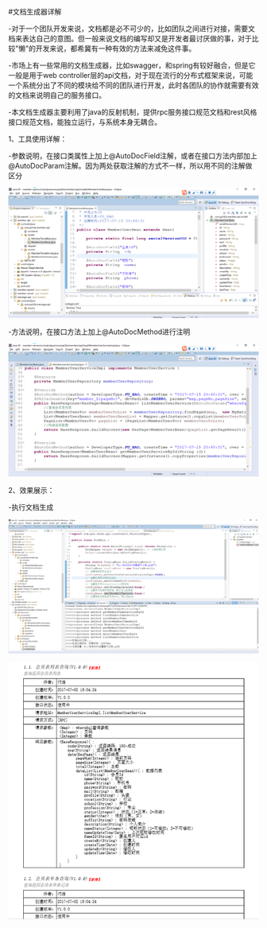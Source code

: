 #文档生成器详解

-对于一个团队开发来说，文档都是必不可少的，比如团队之间进行对接，需要文档来表达自己的意图。但一般来说文档的编写却又是开发者最讨厌做的事，对于比较"懒"的开发来说，都希冀有一种有效的方法来减免这件事。

-市场上有一些常用的文档生成器，比如swagger，和spring有较好融合，但是它一般是用于web controller层的api文档，对于现在流行的分布式框架来说，可能一个系统分出了不同的模块给不同的团队进行开发，此时各团队的协作就需要有效的文档来说明自己的服务接口。

-本文档生成器主要利用了java的反射机制，提供rpc服务接口规范文档和rest风格接口规范文档，能独立运行，与系统本身无耦合。

1、工具使用详解：

-参数说明，在接口类属性上加上@AutoDocField注解，或者在接口方法内部加上@AutoDocParam注解。因为两处获取注解的方式不一样，所以用不同的注解做区分

![image](https://github.com/fuhaopai/pai/blob/master/doc/image/doc/doc1.png)

-方法说明，在接口方法上加上@AutoDocMethod进行注明

![image](https://github.com/fuhaopai/pai/blob/master/doc/image/doc/doc2.png)

2、效果展示：

-执行文档生成

![image](https://github.com/fuhaopai/pai/blob/master/doc/image/doc/doc5.png)

![image](https://github.com/fuhaopai/pai/blob/master/doc/image/doc/doc4.png)

